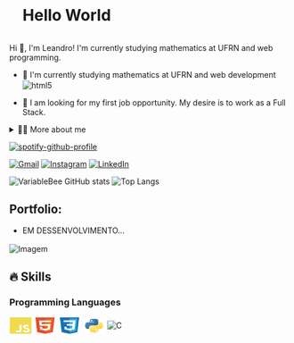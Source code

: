 <!--título-->
<div id="user-content-toc">
  <ul align="left">
    <summary><h1 style="display: inline-block">Hello World</h1></summary>
</div>

<!-- Presentation -->
<p>
  Hi 👋, I'm Leandro! I'm currently studying mathematics at UFRN and web programming.

  - 🌱 I'm currently studying mathematics at UFRN and web development <img align="center" alt="html5" src="https://img.shields.io/badge/Edx-193A3E?style=for-the-badge&logo=edx&logoColor=white" />

  - 🔭 I am looking for my first job opportunity. My desire is to work as a Full Stack.
</p>

<!-- Dropdown -->
<details>
  <summary>👨‍💻 More about me</summary>

  - 💬  Tenho 23 anos e estou cursando Matemática pela Universidade Federal do Rio Grande do Norte. Além disso, estou pagando disciplinas no curso de Sistemas de Informação para expandir meu conhecimento em programação e me manter atualizado sobre o mundo da tecnologia. Meu objetivo é me tornar um desenvolvedor full-stack e compartilhar meu conhecimento, contribuindo para os mais variados projetos.

  - ⚡  Gosto de ler, assistir filmes, jogar videogame, além de praticar esportes como ciclismo e futebol. Acredito que nossos interesses pessoais ajudam a aprimorar nossa percepção e a forma como resolvemos problemas. \o/
</details>

[![spotify-github-profile](https://spotify-github-profile.kittinanx.com/api/view?uid=31j7vjwg7xib536sxm6b5et6i7xm&cover_image=true&theme=novatorem&show_offline=false&background_color=121212&interchange=true&bar_color=53b14f&bar_color_cover=false)](https://spotify-github-profile.kittinanx.com/api/view?uid=31j7vjwg7xib536sxm6b5et6i7xm&redirect=true)


<!-- Links -->
[![Gmail](https://img.shields.io/badge/Gmail-D14836?style=for-the-badge&logo=gmail&logoColor=white)](https://www.kaggle.com/variablebee)
[![Instagram](https://img.shields.io/badge/Instagram-E4405F?style=for-the-badge&logo=instagram&logoColor=white)](https://www.instagram.com/leandro.sergio.583?igsh=Y3pvZ2U0NHdsZHp1)
[![LinkedIn](https://img.shields.io/badge/LinkedIn-0077B5?style=for-the-badge&logo=linkedin&logoColor=white)]()


<!-- GithubStats -->
![VariableBee GitHub stats](https://github-readme-stats.vercel.app/api?username=LeoSergio&show_icons=true&theme=tokyonight)
![Top Langs](https://github-readme-stats.vercel.app/api/top-langs/?username=LeoSergio&show_icons=true&theme=tokyonight&layout=compact)

<!-- Portfolio -->
## Portfolio:
- EM DESSENVOLVIMENTO...

<!-- GIF -->
<p align="left">
  <img align="center" src="https://github.com/VariableBee/VariableBee/assets/77739311/4e9f41af-6b57-49a7-b15a-74322e96b4d7" alt="Imagem">
</p>

## 🔥 Skills
<!-- Skills: Programming Languages -->
  <div style="flex-basis: 48%;">
    <h3>Programming Languages</h3>
    <img align="center" alt="Js" height="30" width="40" src="https://raw.githubusercontent.com/devicons/devicon/master/icons/javascript/javascript-plain.svg">
    <img align="center" alt="HTML" height="30" width="40" src="https://raw.githubusercontent.com/devicons/devicon/master/icons/html5/html5-original.svg">
    <img align="center" alt="CSS" height="30" width="40" src="https://raw.githubusercontent.com/devicons/devicon/master/icons/css3/css3-original.svg">
    <img align="center" alt="Python" height="30" width="40" src="https://raw.githubusercontent.com/devicons/devicon/master/icons/python/python-original.svg">
    <img align="center" alt="C" height="30" width="40" src="https://cdn.jsdelivr.net/gh/devicons/devicon/icons/c/c-original.svg">
  </div>
  
  <!-- Skills: Tools & Frameworks -->
  <!-- 
  <div style="flex-basis: 48%;">
    <h3>Tools & Frameworks</h3>
    <img align="center" alt="VScode" height="30" width="40" src="https://cdn.jsdelivr.net/gh/devicons/devicon/icons/vscode/vscode-original.svg">
    <img align="center" alt="Jupyter" height="30" width="40" src="https://cdn.jsdelivr.net/gh/devicons/devicon/icons/jupyter/jupyter-original.svg">
    <img align="center" alt="Chris-AWS" height="30" width="40" src="https://cdn.jsdelivr.net/gh/devicons/devicon/icons/git/git-original.svg">
    <img align="center" alt="Bash" height="30" width="40" src="https://cdn.jsdelivr.net/gh/devicons/devicon/icons/bash/bash-original.svg">
  </div>
  -->
  <!-- Skills: Libraries -->

  <!-- 
  <div style="flex-basis: 48%;">
    <h3>Libraries</h3>
    <img align="center" alt="Numpy" height="30" width="40" src="https://cdn.jsdelivr.net/gh/devicons/devicon/icons/numpy/numpy-original.svg">
    <img align="center" alt="Pandas" src="https://raw.githubusercontent.com/devicons/devicon/2ae2a900d2f041da66e950e4d48052658d850630/icons/pandas/pandas-original.svg" alt="pandas" width="40" height="40"/>
    <img align="center" alt="Seaborn" src="https://seaborn.pydata.org/_images/logo-mark-lightbg.svg" alt="seaborn" width="40" height="40"/>
    <img align="center" alt="Scikit-learn" src="https://upload.wikimedia.org/wikipedia/commons/0/05/Scikit_learn_logo_small.svg" alt="scikit_learn" width="40" height="40"/>
  </div>
  -->
